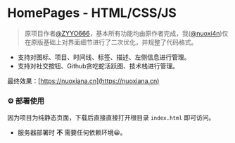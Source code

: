 # HomePages - HTML/CSS/JS

> 原项目作者[@ZYYO666](https://github.com/ZYYO666)，基本所有功能均由原作者完成，我([@nuoxi4n](https://github.com/nuoxi4n))仅在原版基础上对界面细节进行了二次优化，并规整了代码格式。

- 支持对图标、项目、时间线、标签、描述、左侧信息进行管理。
- 支持对社交按钮、Github贪吃蛇活跃图、技术栈进行管理。

最终效果：[https://nuoxiana.cn](https://nuoxiana.cn)

### ⚙️ 部署使用

因为项目为纯静态页面，下载后直接直接打开根目录 `index.html` 即可访问。

- 服务器部署时 **不** 需要任何依赖环境😀。